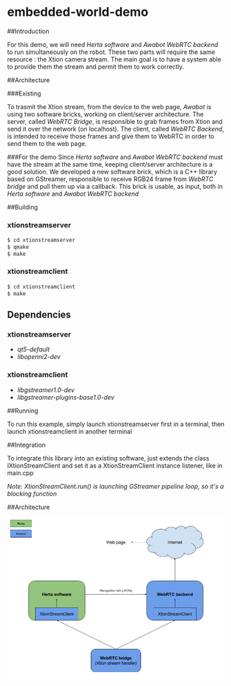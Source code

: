 # embedded-world-demo

##Introduction

For this demo, we will need *Herta software* and *Awabot WebRTC backend* to run simultaneously on the robot. These two parts will require the same resource : the Xtion camera stream. The main goal is to have a system able to provide them the stream and permit them to work correctly.

##Architecture

###Existing

To trasmit the Xtion stream, from the device to the web page, *Awabot* is using two software bricks, working on client/server architecture. The server, called *WebRTC Bridge*, is responsible to grab frames from Xtion and send it over the network (on localhost). The client, called *WebRTC Backend*, is intended to receive those frames and give them to WebRTC in order to send them to the web page.

###For the demo
Since *Herta software* and *Awabot WebRTC backend* must have the stream at the same time, keeping client/server architecture is a good solution. We developed a new software brick, which is a C++ library based on GStreamer, responsible to receive RGB24 frame from *WebRTC bridge* and pull them up via a callback. This brick is usable, as input, both in *Herta software* and *Awabot WebRTC backend*

##Building

### xtionstreamserver
```
$ cd xtionstreamserver
$ qmake
$ make
```

### xtionstreamclient
```
$ cd xtionstreamclient
$ make
```

## Dependencies

### xtionstreamserver
* *qt5-default*
* *libopenni2-dev*

### xtionstreamclient
* *libgstreamer1.0-dev*
* *libgstreamer-plugins-base1.0-dev*

##Running

To run this example, simply launch xtionstreamserver first in a terminal, then launch xtionstreamclient in another terminal

##Integration

To integrate this library into an existing software, just extends the class IXtionStreamClient and set it as a XtionStreamClient instance listener, like in main.cpp

*Note: XtionStreamClient.run() is launching GStreamer pipeline loop, so it's a blocking function*

##Architecture

![alt text](https://raw.githubusercontent.com/awabot-dev/embedded-world-demo/master/doc/Embedded-world-architecture.png "Architecture")
